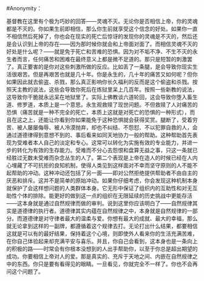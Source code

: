       
#Anonymity：

基督教在这里有个极为巧妙的回答——灵魂不灭。无论你是否相信上帝，你的灵魂都是不灭的。你如果生前即相信，那么你生前就享受这个信念的好处。如果你一直不相信然后死掉了，你也会在现实的死亡后惊讶的发现你的灵魂是不灭的，然后还是会认识到上帝的存在——因为那时候你就会和上帝面对面了。而相信灵魂不灭的好处是什么呢？——就是免于死亡和苦难的恐惧。因为对不垢不净、不生不灭的永生者而言，任何痛苦和困难在最终意义上都是微不足道的。那只是短暂的刺激罢了。真正要害的是你对这些刺激所做的反应。比如丢了一条腿，是会导致你现实生活很艰苦。但是再艰苦也就是几十年。你是永生的，几十年的痛苦又如何呢？但你如果因此就去偷盗、杀戮，那么真正影响你长久福利的反而是这个偷盗和杀戮。按照天主教的说法，这些会导致你死后在炼狱里呆上几百年。按照一些新教的说法，这导致你干脆就永远呆在地狱里了。实际上佛教谈六道轮回，这会导致你堕入畜生道、修罗道，本质上是一个意思。永生观救赎了现世问题。不但救赎了人对痛苦的恐惧（痛苦就是一种不完全的死亡，本质上这就是对死亡的恐惧的一种形式），而且在这之上，还能让你看到你如果能免于这种恐惧就会获得奖赏。腿断了，受着穷苦、被人屡屡侮辱、被人冷漠抛弃，却也不纠结、不怨怼、不以犯罪自救的人，会通过道德律得到意想不到的、事后看来如同天地协力一般的帮助。这种帮助首先表现为受难者本人自己的淡定和专心。这常可以转化为实施有效的专业能力，并进一步的转化为有效的生存能力。受难而不分心去怨恨和盘算无益之事，只这一条就已经胜过无数未受难而杂念丛生的人了。第二个表现是上帝在造人的时候已经在人内心埋藏了不可抗拒的良知机制，使得人类见到这样面对不幸而坚守原则的人不能不起帮助的冲动。这种冲动还包括了另一面——即对公然拒绝提供帮助者不由自主的厌恶和排斥。这并不是简单的原始冲动。如果你仔细考虑，你会发现这种机制本身就保护了会这样想问题的人类群体本身。它无形中保证了组织内的互助性和对无互助性个体的排除。能更好的做到这一点的组织在无限延续的历史挑战中更能存活——这本身就是通过自然规律而做的审判。说到这里你应该明白了——自然规律其实是道德律的执行者。道德律其实内蕴在自然规律之中，本身就是自然规律的一部分。而道德律是对守律者最大的温柔与爱。你想有最大的成就、最大的幸福，那么就无论拿到这样的一副牌，都遵循着这个规律去打。无论打出什么结果，都要相信这就是可以有的最好结果，保持着这个心境，则即使外人看来你的生活充满苦难，在你自己体验起来却充满平安与喜乐。并且，你自己会看到，这本身也是一条向上的积极的路——时常会有你根本没想到的人出手帮助你，以至于你总是超出期望的成功。你要相信上帝对人的爱。那是真实的、充斥于天地之间、内嵌在自然规律之中的东西。你只是要有看得见的眼睛。一旦看见，你就完全不一样了。你也不会再问这个问题了。